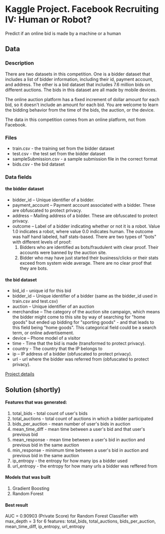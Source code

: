 # Kaggle Project. Facebook Recruiting IV: Human or Robot?
Predict if an online bid is made by a machine or a human

## Data
### Description
There are two datasets in this competition. One is a bidder dataset that includes a list of bidder information, including their id, payment account, and address. The other is a bid dataset that includes 7.6 million bids on different auctions. The bids in this dataset are all made by mobile devices.

The online auction platform has a fixed increment of dollar amount for each bid, so it doesn't include an amount for each bid. You are welcome to learn the bidding behavior from the time of the bids, the auction, or the device. 

The data in this competition comes from an online platform, not from Facebook.

### Files

* train.csv - the training set from the bidder dataset
* test.csv - the test set from the bidder dataset
* sampleSubmission.csv - a sample submission file in the correct format
* bids.csv - the bid dataset

### Data fields

#### the bidder dataset
* bidder_id – Unique identifier of a bidder.
* payment_account – Payment account associated with a bidder. These are obfuscated to protect privacy. 
* address – Mailing address of a bidder. These are obfuscated to protect privacy. 
* outcome – Label of a bidder indicating whether or not it is a robot. Value 1.0 indicates a robot, where value 0.0 indicates human. The outcome was half hand labeled, half stats-based. There are two types of "bots" with different levels of proof:
  1. Bidders who are identified as bots/fraudulent with clear proof. Their accounts were banned by the auction site.
  2. Bidder who may have just started their business/clicks or their stats exceed from system wide average. There are no clear proof that they are bots. 

#### the bid dataset
* bid_id - unique id for this bid
* bidder_id – Unique identifier of a bidder (same as the bidder_id used in train.csv and test.csv)
* auction – Unique identifier of an auction
* merchandise –  The category of the auction site campaign, which means the bidder might come to this site by way of searching for "home goods" but ended up bidding for "sporting goods" - and that leads to this field being "home goods". This categorical field could be a search term, or online advertisement. 
* device – Phone model of a visitor
* time - Time that the bid is made (transformed to protect privacy).
* country - The country that the IP belongs to
* ip – IP address of a bidder (obfuscated to protect privacy).
* url - url where the bidder was referred from (obfuscated to protect privacy). 

[Project details](http://www.kaggle.com/c/facebook-recruiting-iv-human-or-bot)


## Solution (shortly)
#### Features that was generated:
1. total_bids - total count of user's bids
2. total_auctions - total count of auctions in which a bidder participated
3. bids_per_auction - mean number of user's bids in auction
4. mean_time_diff - mean time between a user's bid and that user's previous bid
5. mean_response - mean time between a user's bid in auction and previous bid in the same auction
6. min_response - minimum time between a user's bid in auction and previous bid in the same auction
7. ip_entropy - the entropy for how many ips a bidder used
8. url_entropy - the entropy for how many urls a bidder was reffered from

#### Models that was built
1. Gradient Boosting
2. Random Forest

#### Best result
AUC = 0.90903 (Private Score) for Random Forest Classifier with max_depth = 3 for 6 features: total_bids, total_auctions, bids_per_auction, mean_time_diff, ip_entropy, url_entropy

